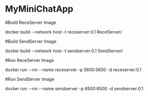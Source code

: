 # MyMiniChatApp

#Build ReceServer Image

docker build --network host -t receserver:0.1 ReceServer/


#Build SendServer Image

docker build --network host -t sendserver:0.1 SendServer/


#Run ReceServer Image

docker run --rm --name receserver -p 5600:5600 -d receserver:0.1


#Run SendServer Image

docker run --rm --name sendserver -p 6500:6500 -d sendserver:0.1

